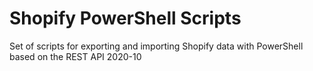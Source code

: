 # Shopify PowerShell Scripts
Set of scripts for exporting and importing Shopify data with PowerShell based on the REST API 2020-10

